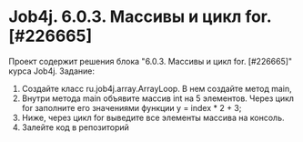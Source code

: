 # Job4j. 6.0.3. Массивы и цикл for. [#226665]
Проект содержит решения блока "6.0.3. Массивы и цикл for. [#226665]" курса Job4j.
Задание:
1. Создайте класс ru.job4j.array.ArrayLoop. В нем создайте метод main,
2. Внутри метода main объявите массив int на 5 элементов. Через цикл for заполните его значениями функции y = index * 2 + 3;
3. Ниже, через цикл for выведите все элементы массива на консоль.
4. Залейте код в репозиторий